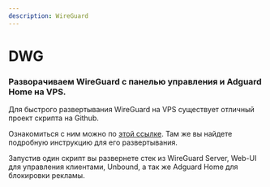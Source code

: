 ```yaml
---
description: WireGuard
---
```


# DWG

### Разворачиваем WireGuard с панелью управления и Adguard Home на VPS.

Для быстрого развертывания WireGuard на VPS существует отличный проект скрипта на Github.

Ознакомиться с ним можно по [этой ссылке](https://github.com/DigneZzZ/dwg-ui). Там же вы найдете подробную инструкцию для его развертывания.

Запустив один скрипт вы развернете стек из WireGuard Server, Web-UI для управления клиентами, Unbound, а так же Adguard Home для блокировки рекламы.
